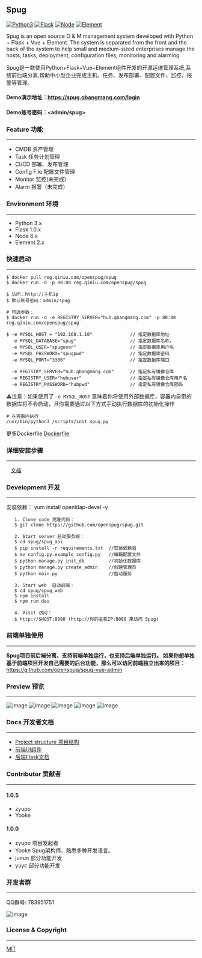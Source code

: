 ## Spug

[![Python3](https://img.shields.io/badge/python-3.x-green.svg?style=plastic)](https://www.python.org/)
[![Flask](https://img.shields.io/badge/Flask-1.0.x-green.svg?style=plastic)](http://flask.pocoo.org/)
[![Node](https://img.shields.io/badge/node-6.x-green.svg?style=plastic)](https://nodejs.org/)
[![Element](https://img.shields.io/badge/Element-2.x-green.svg?style=plastic)](http://element-cn.eleme.io/#/zh-CN/)

Spug is an open source O & M management system developed with Python + Flask + Vue + Element. The system is separated from the front and the back of the system to help small and medium-sized enterprises manage the hosts, tasks, deployment, configuration files, monitoring and alarming

Spug是一款使用Python+Flask+Vue+Element组件开发的开源运维管理系统,系统前后端分离,帮助中小型企业完成主机、任务、发布部署、配置文件、监控、报警等管理。

#### Demo演示地址：<https://spug.qbangmang.com/login>

#### Demo账号密码：<admin/spug>



### Feature 功能
----------------------------
  - CMDB 资产管理
  - Task 任务计划管理
  - CI/CD 部署、发布管理
  - Config File 配置文件管理
  - Monitor 监控(未完成）
  - Alarm  报警（未完成）


### Environment 环境
----------------------------
   * Python 3.x
   * Flask 1.0.x
   * Node 6.x
   * Element 2.x


### 快速启动
----------------------------
```
$ docker pull reg.qiniu.com/openspug/spug
$ docker run -d -p 80:80 reg.qiniu.com/openspug/spug

$ 访问：http://主机ip
$ 默认账号密码：admin/spug

# 可选参数：
$ docker run -d -e REGISTRY_SERVER="hub.qbangmang.com" -p 80:80 reg.qiniu.com/openspug/spug

$ -e MYSQL_HOST = "192.168.1.10"              // 指定数据库地址
  -e MYSQL_DATABASE="spug"                    // 指定数据库名称，
  -e MYSQL_USER="spuguser"                    // 指定数据库用户名
  -e MYSQL_PASSWORD="spugpwd"                 // 指定数据库密码
  -e MYSQL_PORT="3306"                        // 指定数据库端口

  -e REGISTRY_SERVER="hub.qbangmang.com"      // 指定私有镜像仓库
  -e REGISTRY_USER="hubuser"                  // 指定私有镜像仓库用户名
  -e REGISTRY_PASSWORD="hubpwd"               // 指定私有镜像仓库密码
```
⚠️注意：如果使用了 `-e MYSQL_HOST` 意味着你将使用外部数据库，容器内自带的数据库将不会启动，且你需要通过以下方式手动执行数据库的初始化操作
```
# 在容器内执行
/usr/bin/python3 /scripts/init_spug.py
```
更多Dockerfile [Dockerfile](https://github.com/openspug/spug/tree/master/docs/Dockerfile)


### 详细安装步骤
----------------------------

    [文档](https://github.com/openspug/spug/wiki/)


### Development 开发
----------------------------
安装依赖：
 yum install openldap-devel -y

```
   1. Clone code 克隆代码：
   $ git clone https://github.com/openspug/spug.git

   2. Start server 启动服务端：
   $ cd spug/spug_api
   $ pip install -r requirements.txt  //安装依赖包
   $ mv config.py.example config.py   //编辑配置文件
   $ python manage.py init_db         //初始化数据库
   $ python manage.py create_admin    //创建管理员
   $ python main.py                   //启动服务

   3. Start web  启动前端：
   $ cd spug/spug_web
   $ npm install
   $ npm run dev

   4. Visit 访问：
   $ http://$HOST:8080 (http://你的主机IP:8080 来访问 Spug)

```

### 前端单独使用
----------------------------
**Spug项目前后端分离，支持前端单独运行，也支持后端单独运行。
如果你想单独基于前端项目开发自己需要的后台功能，那么可以访问前端独立出来的项目**：https://github.com/openspug/spug-vue-admin

### Preview 预览
----------------------------
![image](http://image.qbangmang.com/login.gif)
![image](http://image.qbangmang.com/user.gif)
![image](http://image.qbangmang.com/host.gif)
![image](http://image.qbangmang.com/publish.gif)
![image](http://image.qbangmang.com/tasks.gif)

### Docs 开发者文档
----------------------------

 * [Project structure 项目结构](https://github.com/openspug/spug/blob/master/docs/project_structure.md)
 * [前端UI组件](http://element-cn.eleme.io/2.1/#/zh-CN/component/installation)
 * [后端Flask文档](http://flask.pocoo.org/)


### Contributor 贡献者
----------------------------
#### 1.0.5
- zyupo 
- Yooke 

#### 1.0.0
- zyupo 项目发起者
- Yooke Spug架构师、熟悉多种开发语言。
- junun 部分功能开发
- yuyc  部分功能开发


### 开发者群
----------------------------
QQ群号: 783951751

![image](http://image.qbangmang.com/spug.png)

### License & Copyright
----------------------------
[MIT](https://opensource.org/licenses/MIT)

